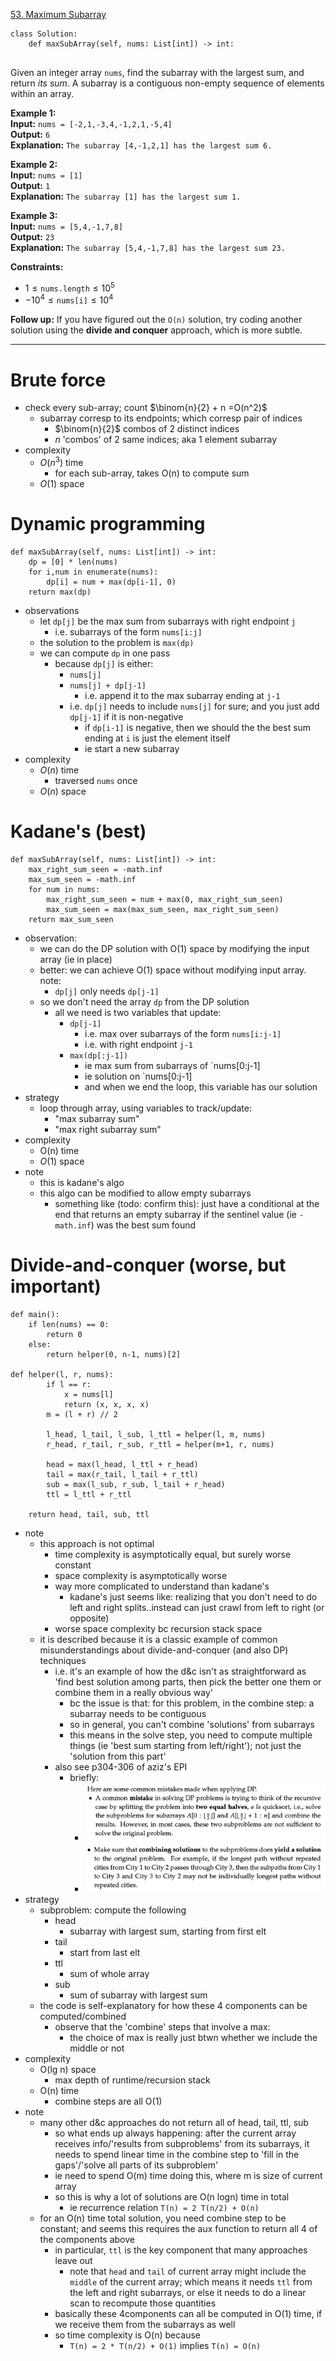 [53. Maximum Subarray](https://leetcode.com/problems/maximum-subarray/)

```
class Solution:
    def maxSubArray(self, nums: List[int]) -> int:
        
```

Given an integer array `nums`, find the subarray with the largest sum, and return _its sum_.
A subarray is a contiguous non-empty sequence of elements within an array.

**Example 1:**  
**Input:** `nums = [-2,1,-3,4,-1,2,1,-5,4]`  
**Output:** `6`  
**Explanation:** `The subarray [4,-1,2,1] has the largest sum 6.`  

**Example 2:**  
**Input:** `nums = [1]`  
**Output:** `1`  
**Explanation:** `The subarray [1] has the largest sum 1.`  

**Example 3:**  
**Input:** `nums = [5,4,-1,7,8]`  
**Output:** `23`  
**Explanation:** `The subarray [5,4,-1,7,8] has the largest sum 23.`  

**Constraints:**
- $1 \leq \texttt{nums.length} \leq 10^5$
- $-10^4 \leq \texttt{nums[i]} \leq 10^4$

**Follow up:** If you have figured out the `O(n)` solution, try coding another solution using the **divide and conquer** approach, which is more subtle.

---
# Brute force
- check every sub-array; count $\binom{n}{2} + n =O(n^2)$
	- subarray corresp to its endpoints; which corresp pair of indices
		- $\binom{n}{2}$ combos of 2 distinct indices
		- $n$ 'combos' of 2 same indices; aka 1 element subarray
- complexity
	- $O(n^3)$ time
		- for each sub-array, takes O(n) to compute sum
	- $O(1)$ space

# Dynamic programming
```
def maxSubArray(self, nums: List[int]) -> int:
	dp = [0] * len(nums)
	for i,num in enumerate(nums):
		dp[i] = num + max(dp[i-1], 0)
	return max(dp)
```
- observations
	- let `dp[j]` be the max sum from subarrays with right endpoint `j`
		- i.e. subarrays of the form `nums[i:j]`
	- the solution to the problem is `max(dp)`
	- we can compute `dp` in one pass
		- because `dp[j]` is either:
			- `nums[j]`
			- `nums[j] + dp[j-1]`
				- i.e. append it to the max subarray ending at `j-1`
			- i.e. `dp[j]` needs to include `nums[j]` for sure; and you just add `dp[j-1]` if it is non-negative
				- if `dp[i-1]` is negative, then we should the the best sum ending at `i` is just the element itself
				- ie start a new subarray
- complexity
	- $O(n)$ time
		- traversed `nums` once
	- $O(n)$ space

# Kadane's (best)
```
def maxSubArray(self, nums: List[int]) -> int:
    max_right_sum_seen = -math.inf
    max_sum_seen = -math.inf
    for num in nums:
        max_right_sum_seen = num + max(0, max_right_sum_seen)
        max_sum_seen = max(max_sum_seen, max_right_sum_seen)
    return max_sum_seen
```
- observation:
	- we can do the DP solution with O(1) space by modifying the input array (ie in place)
	- better: we can achieve O(1) space without modifying input array. note:
		- `dp[j]` only needs `dp[j-1]`
	- so we don't need the array `dp` from the DP solution
		- all we need is two variables that update:
			- `dp[j-1]`
				- i.e. max over subarrays of the form `nums[i:j-1]`
				- i.e. with right endpoint `j-1`
			- `max(dp[:j-1])`
				- ie max sum from subarrays of `nums[0:j-1]
				- ie solution on `nums[0:j-1]
				- and when we end the loop, this variable has our solution
- strategy
	- loop through array, using variables to track/update:
		- "max subarray sum"
		- "max right subarray sum"
- complexity
	- O(n) time
	- $O(1)$ space
- note
	- this is kadane's algo
	- this algo can be modified to allow empty subarrays
		- something like (todo: confirm this): just have a conditional at the end that returns an empty subarray if the sentinel value (ie `-math.inf`) was the best sum found


# Divide-and-conquer (worse, but important)
```
def main():
	if len(nums) == 0:
		return 0
	else:
		return helper(0, n-1, nums)[2]

def helper(l, r, nums):
		if l == r:
			x = nums[l]
			return (x, x, x, x) 
		m = (l + r) // 2

		l_head, l_tail, l_sub, l_ttl = helper(l, m, nums)
		r_head, r_tail, r_sub, r_ttl = helper(m+1, r, nums)

		head = max(l_head, l_ttl + r_head)
		tail = max(r_tail, l_tail + r_ttl)
		sub = max(l_sub, r_sub, l_tail + r_head)
		ttl = l_ttl + r_ttl

	return head, tail, sub, ttl
```
- note
	- this approach is not optimal
		- time complexity is asymptotically equal, but surely worse constant
		- space complexity is asymptotically worse
		- way more complicated to understand than kadane's
			- kadane's just seems like: realizing that you don't need to do left and right splits..instead can just crawl from left to right (or opposite)
		- worse space complexity bc recursion stack space
	- it is described because it is a classic example of common misunderstandings about divide-and-conquer (and also DP) techniques
		- i.e. it's an example of how the d&c isn't as straightforward as 'find best solution among parts, then pick the better one them or combine them in a really obvious way'
			- bc the issue is that: for this problem, in the combine step: a subarray needs to be contiguous
			- so in general, you can't combine 'solutions' from subarrays
			- this means in the solve step, you need to compute multiple things (ie 'best sum starting from left/right'); not just the 'solution from this part'
		- also see p304-306 of aziz's EPI
			- briefly:
				- ![](../!assets/attachments/Pasted%20image%2020240315181349.png)
				- ![](../!assets/attachments/Pasted%20image%2020240315181407.png)
- strategy
	- subproblem: compute the following
		- head
			- subarray with largest sum, starting from first elt
		- tail
			- start from last elt
		- ttl
			- sum of whole array
		- sub
			- sum of subarray with largest sum
	- the code is self-explanatory for how these 4 components can be computed/combined
		- observe that the 'combine' steps that involve a max:
			- the choice of max is really just btwn whether we include the middle or not
- complexity
	- O(lg n) space
		- max depth of runtime/recursion stack
	- O(n) time
		- combine steps are all O(1)
- note
	- many other d&c approaches do not return all of head, tail, ttl, sub
		- so what ends up always happening: after the current array receives info/'results from subproblems' from its subarrays, it needs to spend linear time in the combine step to 'fill in the gaps'/'solve all parts of its subproblem'
		- ie need to spend O(m) time doing this, where m is size of current array
		- so this is why a lot of solutions are O(n logn) time in total
			- ie recurrence relation `T(n) = 2 T(n/2) + O(n)`
	- for an O(n) time total solution, you need combine step to be constant; and seems this requires the aux function to return all 4 of the components above
		- in particular, `ttl` is the key component that many approaches leave out
			- note that `head` and `tail` of current array might include the `middle` of the current array; which means it needs `ttl` from the left and right subarrays, or else it needs to do a linear scan to recompute those quantities
		- basically these  4components can all be computed in O(1) time, if we receive them from the subarrays as well
		- so time complexity is O(n) because
			- `T(n) = 2 * T(n/2) + O(1)` implies `T(n) = O(n)`

